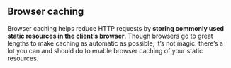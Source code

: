 ## Browser caching

Browser caching helps reduce HTTP requests by **storing commonly used static resources in the client’s browser**. Though browsers go to great lengths to make caching as automatic as possible, it’s not magic: there’s a lot you can and should do to enable browser caching of your static resources.
